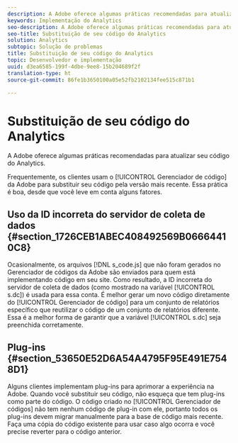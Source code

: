 ```yaml
---
description: A Adobe oferece algumas práticas recomendadas para atualizar seu código do Analytics.
keywords: Implementação do Analytics
seo-description: A Adobe oferece algumas práticas recomendadas para atualizar seu código do Analytics.
seo-title: Substituição de seu código do Analytics
solution: Analytics
subtopic: Solução de problemas
title: Substituição de seu código do Analytics
topic: Desenvolvedor e implementação
uuid: d3ea6585-199f-4dbe-9ee8-15b204689f2f
translation-type: ht
source-git-commit: 86fe1b3650100a05e52fb2102134fee515c871b1

---
```



# Substituição de seu código do Analytics

A Adobe oferece algumas práticas recomendadas para atualizar seu código do Analytics.

Frequentemente, os clientes usam o [!UICONTROL Gerenciador de código] da Adobe para substituir seu código pela versão mais recente. Essa prática é boa, desde que você leve em conta alguns fatores.

## Uso da ID incorreta do servidor de coleta de dados {#section_1726CEB1ABEC408492569B06664410C8}

Ocasionalmente, os arquivos [!DNL s_code.js] que não foram gerados no Gerenciador de códigos da Adobe são enviados para quem está implementando código em seu site. Como resultado, a ID incorreta do servidor de coleta de dados (como mostrado na variável [!UICONTROL s.dc]) é usada para essa conta. É melhor gerar um novo código diretamente do [!UICONTROL Gerenciador de código] para um conjunto de relatórios específico que reutilizar o código de um conjunto de relatórios diferente. Essa é a melhor forma de garantir que a variável [!UICONTROL s.dc] seja preenchida corretamente.

## Plug-ins {#section_53650E52D6A54A4795F95E491E7548D1}

Alguns clientes implementam plug-ins para aprimorar a experiência na Adobe. Quando você substituir seu código, não esqueça que tem plug-ins como parte do código. O código criado no [!UICONTROL Gerenciador de códigos] não tem nenhum código de plug-in com ele, portanto todos os plug-ins devem migrar manualmente para a base de código mais recente. Faça uma cópia do código existente para usar caso algo ocorra e você precise reverter para o código anterior.
